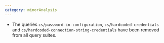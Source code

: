 ```yaml
---
category: minorAnalysis
---
```

* The queries `cs/password-in-configuration`, `cs/hardcoded-credentials` and `cs/hardcoded-connection-string-credentials` have been removed from all query suites.
